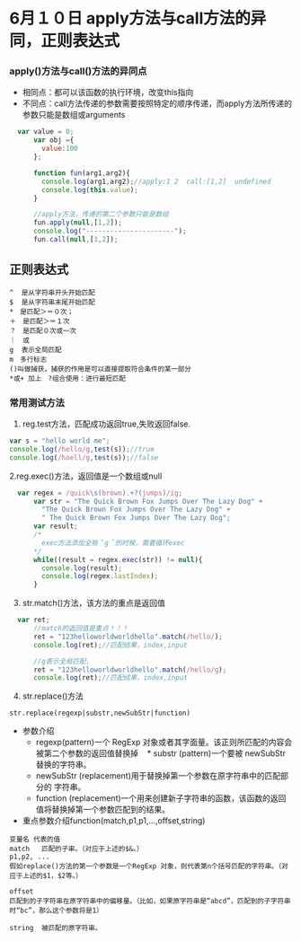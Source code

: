 # 6月１０日 apply方法与call方法的异同，正则表达式
### apply()方法与call()方法的异同点
* 相同点：都可以该函数的执行环境，改变this指向
* 不同点：call方法传递的参数需要按照特定的顺序传递，而apply方法所传递的参数只能是数组或arguments

```js
  var value = 0;
      var obj ={
        value:100
      };

      function fun(arg1,arg2){
        console.log(arg1,arg2);//apply:1 2  call:[1,2]  undefined
        console.log(this.value);
      }

      //apply方法，传递的第二个参数只能是数组
      fun.apply(null,[1,2]);
      console.log("----------------------");
      fun.call(null,[1,2]);
```
## 正则表达式
```
^  是从字符串开头开始匹配
$  是从字符串末尾开始匹配
*　是匹配＞＝０次；
＋　是匹配＞＝１次
？　是匹配０次或一次
｜　或
g  表示全局匹配
m　多行标志
()叫做捕获，捕获的作用是可以直接提取符合条件的某一部分
*或+ 加上　?组合使用：进行最短匹配
```
### 常用测试方法
1. reg.test方法，匹配成功返回true,失败返回false.
```js
var s = "hello world me";
console.log(/hello/g,test(s));//true
console.log(/hoell/g,test(s));//false

```
2.reg.exec()方法，返回值是一个数组或null
```js
  var regex = /quick\s(brown).+?(jumps)/ig;
      var str = "The Quick Brown Fox Jumps Over The Lazy Dog" +
        "The Quick Brown Fox Jumps Over The Lazy Dog" +
        " The Quick Brown Fox Jumps Over The Lazy Dog";
      var result;
      /*
        exec方法添加全局＇g＇的时候，需要循环exec
      */
      while((result = regex.exec(str)) != null){
        console.log(result);
        console.log(regex.lastIndex);
      }
```
3. str.match()方法，该方法的重点是返回值
```js
  var ret;
      //match的返回值是重点！！！
      ret = "123helloworldworldhello".match(/hello/);
      console.log(ret);//匹配结果，index,input

      //g表示全局匹配，
      ret = "123helloworldworldhello".match(/hello/g);
      console.log(ret);//匹配结果，index,input
```
4. str.replace()方法
```
str.replace(regexp|substr,newSubStr|function)
```
* 参数介绍
    * regexp(pattern)一个 RegExp 对象或者其字面量。该正则所匹配的内容会被第二个参数的返回值替换掉
    * substr (pattern)一个要被 newSubStr 替换的字符串。
    * newSubStr (replacement)用于替换掉第一个参数在原字符串中的匹配部分的 字符串。
    * function (replacement)一个用来创建新子字符串的函数，该函数的返回值将替换掉第一个参数匹配到的结果。
* 重点参数介绍function(match,p1,p1,...,offset,string)
```
变量名	代表的值
match	匹配的子串。（对应于上述的$&。）
p1,p2, ...	
假如replace()方法的第一个参数是一个RegExp 对象，则代表第n个括号匹配的字符串。（对应于上述的$1，$2等。）

offset	
匹配到的子字符串在原字符串中的偏移量。（比如，如果原字符串是“abcd”，匹配到的子字符串时“bc”，那么这个参数将是1）

string	被匹配的原字符串。
```
